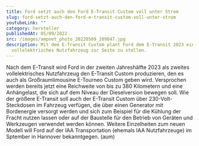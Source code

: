 ```yaml
---
title: Ford setzt auch den Ford E-Transit Custom voll unter Strom
slug: ford-setzt-auch-den-ford-e-transit-custom-voll-unter-strom
youtubeLink: ""
category: hersteller
publishedAt: 05/09/2022
src: /images/ampnet_photo_20220509_209847.jpg
description: Mit dem E-Transit Custom plant Ford dem E-Transit 2023 ein weiteres
  vollelektrisches Nutzfahrzeug zur Seite zu stellen.
---
```

Nach dem E-Transit wird Ford in der zweiten Jahreshälfte 2023 als zweites vollelektrisches Nutzfahrzeug den E-Transit Custom produzieren, den es auch als Großraumlimousine E-Tourneo Custom geben wird. Versprochen werden bereits jetzt eine Reichweite von bis zu 380 Kilometern und eine Anhängelast, die sich auf dem Niveau der Dieselversion bewegen soll. Wie der größere E-Transit soll auch der E-Transit Custom über 230-Volt-Steckdosen im Fahrzeug verfügen, die über einen Generator mit Bordenergie versorgt werden und sich zum Beispiel für die Kühlung der Fracht nutzen lassen oder auf der Baustelle für den Betrieb von Geräten und Werkzeugen verwendet werden können. Weitere Einzelheiten zum neuen Modell will Ford auf der IAA Transportation (ehemals IAA Nutzfahrzeuge) im Sptember in Hannover bekanntgegen. (aum)